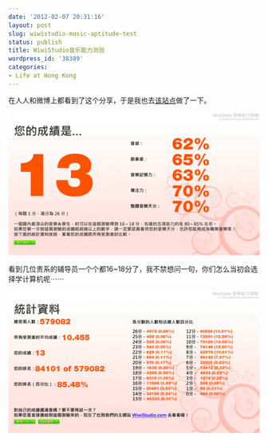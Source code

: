```yaml
---
date: '2012-02-07 20:31:16'
layout: post
slug: wiwistudio-music-aptitude-test
status: publish
title: WiwiStudio音乐能力测验
wordpress_id: '38389'
categories:
- Life at Hong Kong
---
```


在人人和微博上都看到了这个分享，于是我也去[该站点](http://wiwistudio.com/musictest/)做了一下。




![Result](/images/in_post/result.png)




看到几位贵系的辅导员一个个都16~18分了，我不禁想问一句，你们怎么当初会选择学计算机呢⋯⋯




![Stat](/images/in_post/stat.png)
